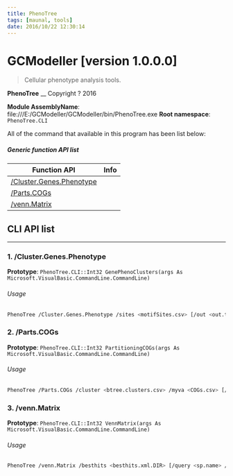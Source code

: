 ```yaml
---
title: PhenoTree
tags: [maunal, tools]
date: 2016/10/22 12:30:14
---
```

# GCModeller [version 1.0.0.0]
> Cellular phenotype analysis tools.

<!--more-->

**PhenoTree**
__
Copyright ?  2016

**Module AssemblyName**: file:///E:/GCModeller/GCModeller/bin/PhenoTree.exe
**Root namespace**: ``PhenoTree.CLI``


All of the command that available in this program has been list below:

##### Generic function API list
|Function API|Info|
|------------|----|
|[/Cluster.Genes.Phenotype](#/Cluster.Genes.Phenotype)||
|[/Parts.COGs](#/Parts.COGs)||
|[/venn.Matrix](#/venn.Matrix)||

## CLI API list
--------------------------
<h3 id="/Cluster.Genes.Phenotype"> 1. /Cluster.Genes.Phenotype</h3>


**Prototype**: ``PhenoTree.CLI::Int32 GenePhenoClusters(args As Microsoft.VisualBasic.CommandLine.CommandLine)``

###### Usage
```bash
PhenoTree /Cluster.Genes.Phenotype /sites <motifSites.csv> [/out <out.tree_cluster.csv> /parallel]
```
<h3 id="/Parts.COGs"> 2. /Parts.COGs</h3>


**Prototype**: ``PhenoTree.CLI::Int32 PartitioningCOGs(args As Microsoft.VisualBasic.CommandLine.CommandLine)``

###### Usage
```bash
PhenoTree /Parts.COGs /cluster <btree.clusters.csv> /myva <COGs.csv> [/depth <-1> /out <EXPORT_DIR>]
```
<h3 id="/venn.Matrix"> 3. /venn.Matrix</h3>


**Prototype**: ``PhenoTree.CLI::Int32 VennMatrix(args As Microsoft.VisualBasic.CommandLine.CommandLine)``

###### Usage
```bash
PhenoTree /venn.Matrix /besthits <besthits.xml.DIR> [/query <sp.name> /limits -1 /out <out.txt>]
```
